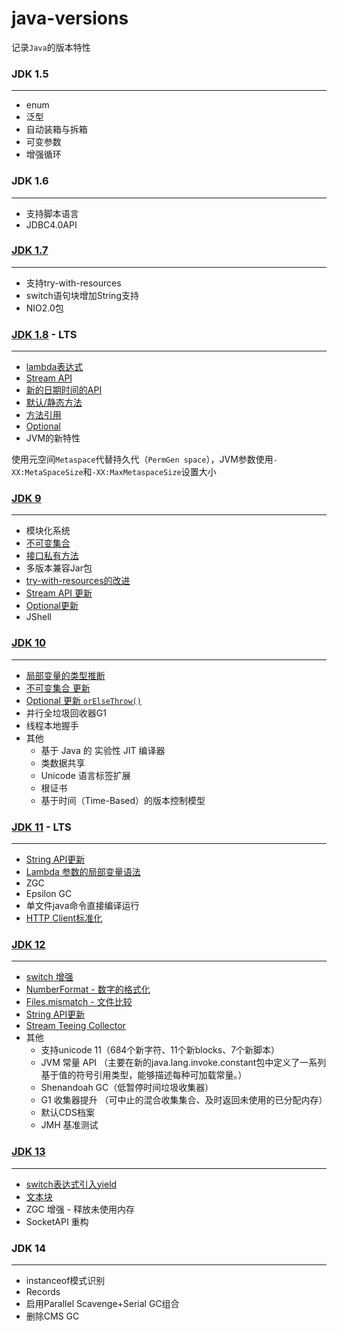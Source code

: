 # java-versions

记录`Java`的版本特性


### **JDK 1.5** 

---

- enum
- 泛型
- 自动装箱与拆箱
- 可变参数
- 增强循环

### JDK 1.6

---

- 支持脚本语言
- JDBC4.0API

### [JDK 1.7](java-7/) 

---

- 支持try-with-resources
- switch语句块增加String支持
- NIO2.0包

### [**JDK 1.8**](java-8/) - LTS

---

- [lambda表达式](java-8/src/main/java/com/diyishuai/java8/lambda/LambdaTest.java)
- [Stream API](java-8/src/main/java/com/diyishuai/java8/stream/StreamAPI.java)
- [新的日期时间的API](java-8/src/main/java/com/diyishuai/java8/LocalDateAndTimeAndDateTime.java)
- [默认/静态方法](java-8/src/main/java/com/diyishuai/java8/newinterface)
- [方法引用](java-8/src/main/java/com/diyishuai/java8/function/FunctionReference.java)
- [Optional](java-8/src/main/java/com/diyishuai/java8/optional/OptionalDemo.java)
- JVM的新特性

使用元空间`Metaspace`代替持久代（`PermGen space`），JVM参数使用`-XX:MetaSpaceSize`和`-XX:MaxMetaspaceSize`设置大小

### [JDK 9](java-9/) 

---

- 模块化系统
- [不可变集合](java-9/src/main/java/com/di1shuai/java9/collection/UnmodifiableCollection.java)
- [接口私有方法](java-9/src/main/java/com/di1shuai/java9/interfece/PrivateInterface.java)
- 多版本兼容Jar包
- [try-with-resources的改进](java-9/src/main/java/com/di1shuai/java9/try_with_resources/TryWithResources.java)
- [Stream API 更新](java-9/src/main/java/com/di1shuai/java9/stream/StreamAPI.java)
- [Optional更新](java-9/src/main/java/com/di1shuai/java9/optional/OptionalDemo.java)
- JShell

### [JDK 10](java-10/)

---

- [局部变量的类型推断](java-10/src/main/java/com/di1shuai/java10/variable/VariableDemo.java)
- [不可变集合 更新](java-10/src/main/java/com/di1shuai/java10/collection/UnmodifiableCollectionDemo.java)
- [Optional 更新 `orElseThrow()`](java-10/src/main/java/com/di1shuai/java10/optional/OptionalDemo.java)
- 并行全垃圾回收器G1
- 线程本地握手 
- 其他
    - 基于 Java 的 实验性 JIT 编译器
    - 类数据共享
    - Unicode 语言标签扩展
    - 根证书
    - 基于时间（Time-Based）的版本控制模型


### [**JDK 11**](java-11/) - LTS 

---

- [String API更新](java-11/src/main/java/com/di1shuai/java11/string/StringDemo.java)
- [Lambda 参数的局部变量语法](java-11/src/main/java/com/di1shuai/java11/lambada/VariableDemo.java)
- ZGC
- Epsilon GC
- 单文件java命令直接编译运行
- [HTTP Client标准化](java-11/src/main/java/com/di1shuai/java11/http/HTTPClientDemo.java)

### [JDK 12](java-12/)

---

- [switch 增强](java-12/src/main/java/com/di1shuai/java12/switchdemo/SwitchDemo.java)
- [NumberFormat - 数字的格式化](java-12/src/main/java/com/di1shuai/java12/number/NumberFormatDemo.java)
- [Files.mismatch - 文件比较](java-12/src/main/java/com/di1shuai/java12/files/FilesDemo.java)
- [String API更新](java-12/src/main/java/com/di1shuai/java12/string/StringDemo.java)
- [Stream Teeing Collector](java-12/src/main/java/com/di1shuai/java12/stream/TeeingDemo.java)
- 其他
  - 支持unicode 11（684个新字符、11个新blocks、7个新脚本）
  - JVM 常量 API （主要在新的java.lang.invoke.constant包中定义了一系列基于值的符号引用类型，能够描述每种可加载常量。）
  - Shenandoah GC（低暂停时间垃圾收集器）
  - G1 收集器提升 （可中止的混合收集集合、及时返回未使用的已分配内存）
  - 默认CDS档案
  - JMH 基准测试

### [JDK 13](java-13)

---

- [switch表达式引入yield](java-13/src/main/java/com/di1shuai/java13/switchdemo/SwitchDemo.java)
- [文本块](java-13/src/main/java/com/di1shuai/java13/string/StringBlockDemo.java)
- ZGC 增强 - 释放未使用内存
- SocketAPI 重构

### JDK 14

---

- instanceof模式识别
- Records
- 启用Parallel Scavenge+Serial GC组合
- 删除CMS GC